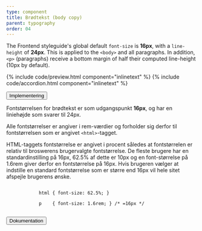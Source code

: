 ```yaml
---
type: component
title: Brødtekst (body copy)
parent: typography
order: 04
---
```


<p>The Frontend styleguide's global default <code>font-size</code> is <strong>16px</strong>, with a <code>line-height</code> of <strong>24px</strong>. This is applied to the <code>&lt;body&gt;</code> and all paragraphs. In addition, <code>&lt;p&gt;</code> (paragraphs) receive a bottom margin of half their computed line-height (10px by default).</p>

{% include code/preview.html component="inlinetext" %}
{% include code/accordion.html component="inlinetext" %}

<div class="accordion-bordered">
  <button class="button-unstyled accordion-button"
      aria-expanded="false" aria-controls="bodycopy-docs-tech">
    Implementering
  </button>
  <div id="bodycopy-docs-tech" aria-hidden="true" class="accordion-content">
    <p>Fontstørrelsen for brødtekst er som udgangspunkt <strong>16px</strong>, og har en liniehøjde som svarer til 24px.</p>
    <p>Alle fontstørrelser er angiver i rem-værdier og forholder sig derfor til fontstørrelsen som er angivet <code>&lt;html&gt;</code>-tagget.</p>
    <p>HTML-taggets fontstørrelse er angivet i procent således at fontstørrelen er relativ til broswerens brugervalgte fontstørrelse. De fleste brugere har en standardinstilling på 16px, 62.5% af dette er 10px og en font-størrelse på 1.6rem giver derfor en fontstørrelse på 16px. Hvis brugeren vælger at indstille en standard fontstørrelse som er større end 16px vil hele sitet afspejle brugerens ønske.</p>
    <div class="code-highlight">
        <code>        
            html { font-size: 62.5%; } <br>
            p &nbsp;&nbsp;&nbsp;{ font-size: 1.6rem; } /* =16px */ <br>
        </code>
    </div>
  </div>
</div>
<div class="accordion-bordered accordion-docs">
  <button class="button-unstyled accordion-button"
      aria-expanded="true" aria-controls="bodycopy-docs">
    Dokumentation
  </button>
  <div id="bodycopy-docs" class="accordion-content">
    
  </div>
</div>
